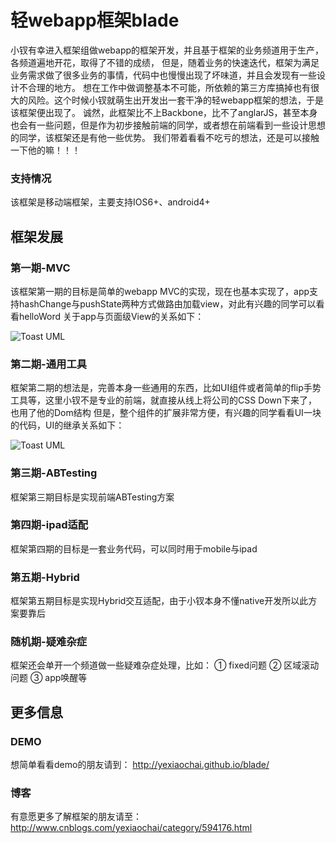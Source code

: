 轻webapp框架blade
=====

小钗有幸进入框架组做webapp的框架开发，并且基于框架的业务频道用于生产，各频道遍地开花，取得了不错的成绩，
但是，随着业务的快速迭代，框架为满足业务需求做了很多业务的事情，代码中也慢慢出现了坏味道，并且会发现有一些设计不合理的地方。
想在工作中做调整基本不可能，所依赖的第三方库搞掉也有很大的风险。这个时候小钗就萌生出开发出一套干净的轻webapp框架的想法，于是该框架便出现了。
诚然，此框架比不上Backbone，比不了anglarJS，甚至本身也会有一些问题，但是作为初步接触前端的同学，或者想在前端看到一些设计思想的同学，该框架还是有他一些优势。
我们带着看看不吃亏的想法，还是可以接触一下他的嘛！！！

### 支持情况

该框架是移动端框架，主要支持IOS6+、android4+


## 框架发展

### 第一期-MVC

该框架第一期的目标是简单的webapp MVC的实现，现在也基本实现了，app支持hashChange与pushState两种方式做路由加载view，对此有兴趣的同学可以看看helloWord
关于app与页面级View的关系如下：

![Toast UML](https://raw.githubusercontent.com/yexiaochai/blade/master/doc/images/mvc.png)

### 第二期-通用工具

框架第二期的想法是，完善本身一些通用的东西，比如UI组件或者简单的flip手势工具等，这里小钗不是专业的前端，就直接从线上将公司的CSS Down下来了，也用了他的Dom结构
但是，整个组件的扩展非常方便，有兴趣的同学看看UI一块的代码，UI的继承关系如下：

![Toast UML](https://raw.githubusercontent.com/yexiaochai/blade/master/doc/images/ui.png)

### 第三期-ABTesting

框架第三期目标是实现前端ABTesting方案


### 第四期-ipad适配

框架第四期的目标是一套业务代码，可以同时用于mobile与ipad

### 第五期-Hybrid

框架第五期目标是实现Hybrid交互适配，由于小钗本身不懂native开发所以此方案要靠后

### 随机期-疑难杂症

框架还会单开一个频道做一些疑难杂症处理，比如：
① fixed问题
② 区域滚动问题
③ app唤醒等

## 更多信息

### DEMO
想简单看看demo的朋友请到：
http://yexiaochai.github.io/blade/

### 博客
有意愿更多了解框架的朋友请至：
http://www.cnblogs.com/yexiaochai/category/594176.html

